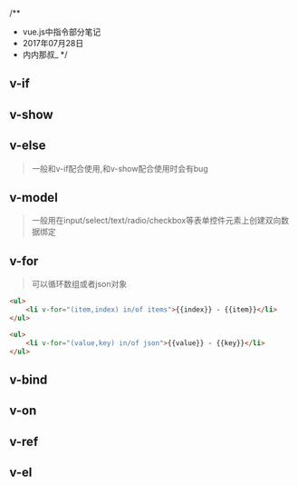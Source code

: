 /**
 * vue.js中指令部分笔记
 * 2017年07月28日
 * 内内那叔_
 */

## v-if

## v-show

## v-else

>一般和v-if配合使用,和v-show配合使用时会有bug

## v-model

>一般用在input/select/text/radio/checkbox等表单控件元素上创建双向数据绑定

## v-for

>可以循环数组或者json对象

```html
<ul>
    <li v-for="(item,index) in/of items">{{index}} - {{item}}</li>
</ul>

<ul>
    <li v-for="(value,key) in/of json">{{value}} - {{key}}</li>
</ul>
```

## v-bind
## v-on
## v-ref
## v-el